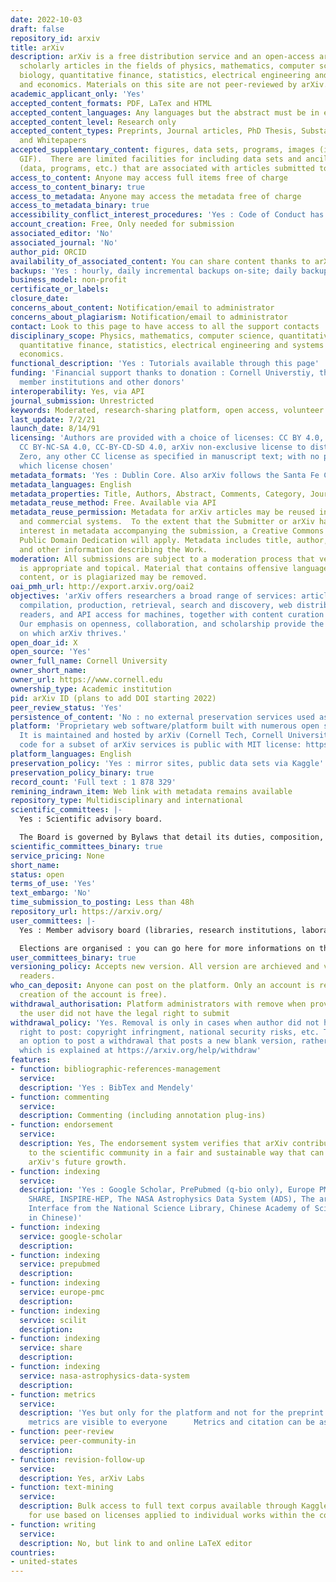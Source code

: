```yaml
---
date: 2022-10-03
draft: false
repository_id: arxiv
title: arXiv
description: arXiv is a free distribution service and an open-access archive for 1,871,031
  scholarly articles in the fields of physics, mathematics, computer science, quantitative
  biology, quantitative finance, statistics, electrical engineering and systems science,
  and economics. Materials on this site are not peer-reviewed by arXiv.
academic_applicant_only: 'Yes'
accepted_content_formats: PDF, LaTex and HTML
accepted_content_languages: Any languages but the abstract must be in english
accepted_content_level: Research only
accepted_content_types: Preprints, Journal articles, PhD Thesis, Substantive Proceedings
  and Whitepapers
accepted_supplementary_content: figures, data sets, programs, images (in JPEG, PNG,
  GIF).  There are limited facilities for including data sets and ancillary files
  (data, programs, etc.) that are associated with articles submitted to arXiv.
access_to_content: Anyone may access full items free of charge
access_to_content_binary: true
access_to_metadata: Anyone may access the metadata free of charge
access_to_metadata_binary: true
accessibility_conflict_interest_procedures: 'Yes : Code of Conduct has to be followed'
account_creation: Free, Only needed for submission
associated_editor: 'No'
associated_journal: 'No'
author_pid: ORCID
availability_of_associated_content: You can share content thanks to arXivLabs
backups: 'Yes : hourly, daily incremental backups on-site; daily backups on- and off-site'
business_model: non-profit
certificate_or_labels:
closure_date:
concerns_about_content: Notification/email to administrator
concerns_about_plagiarism: Notification/email to administrator
contact: Look to this page to have access to all the support contacts
disciplinary_scope: Physics, mathematics, computer science, quantitative biology,
  quantitative finance, statistics, electrical engineering and systems science, and
  economics.
functional_description: 'Yes : Tutorials available through this page'
funding: 'Financial support thanks to donation : Cornell Universtiy, the Simons Foundation,
  member institutions and other donors'
interoperability: Yes, via API
journal_submission: Unrestricted
keywords: Moderated, research-sharing platform, open access, volunteer driven platform
last_update: 7/2/21
launch_date: 8/14/91
licensing: 'Authors are provided with a choice of licenses: CC BY 4.0, CC BY-SA 4.0,
  CC BY-NC-SA 4.0, CC-BY-CD-SD 4.0, arXiv non-exclusive license to distribute, CC
  Zero, any other CC license as specified in manuscript text; with no preference for
  which license chosen'
metadata_formats: 'Yes : Dublin Core. Also arXiv follows the Santa Fe Convention'
metadata_languages: English
metadata_properties: Title, Authors, Abstract, Comments, Category, Journal-ref, DOI
metadata_reuse_method: Free. Available via API
metadata_reuse_permission: Metadata for arXiv articles may be reused in non-commercial
  and commercial systems.  To the extent that the Submitter or arXiv has a copyright
  interest in metadata accompanying the submission, a Creative Commons CC0 1.0 Universal
  Public Domain Dedication will apply. Metadata includes title, author, abstract,
  and other information describing the Work.
moderation: All submissions are subject to a moderation process that verifies material
  is appropriate and topical. Material that contains offensive language, non-scientific
  content, or is plagiarized may be removed.
oai_pmh_url: http://export.arxiv.org/oai2
objectives: 'arXiv offers researchers a broad range of services: article submission,
  compilation, production, retrieval, search and discovery, web distribution for human
  readers, and API access for machines, together with content curation and preservation.
  Our emphasis on openness, collaboration, and scholarship provide the strong foundation
  on which arXiv thrives.'
open_doar_id: X
open_source: 'Yes'
owner_full_name: Cornell University
owner_short_name:
owner_url: https://www.cornell.edu
ownership_type: Academic institution
pid: arXiv ID (plans to add DOI starting 2022)
peer_review_status: 'Yes'
persistence_of_content: 'No : no external preservation services used as yet'
platform: 'Proprietary web software/platform built with numerous open source libraries.
  It is maintained and hosted by arXiv (Cornell Tech, Cornell University). Source
  code for a subset of arXiv services is public with MIT license: https://github.com/arXiv'
platform_languages: English
preservation_policy: 'Yes : mirror sites, public data sets via Kaggle'
preservation_policy_binary: true
record_count: 'Full text : 1 878 329'
remining_indrawn_item: Web link with metadata remains available
repository_type: Multidisciplinary and international
scientific_committees: |-
  Yes : Scientific advisory board.

  The Board is governed by Bylaws that detail its duties, composition, and operation as well as the election of its members.
scientific_committees_binary: true
service_pricing: None
short_name:
status: open
terms_of_use: 'Yes'
text_embargo: 'No'
time_submission_to_posting: Less than 48h
repository_url: https://arxiv.org/
user_committees: |-
  Yes : Member advisory board (libraries, research institutions, laboratories or foundations).

  Elections are organised : you can go here for more informations on the process https://arxiv.org/about/mab_bylaws
user_committees_binary: true
versioning_policy: Accepts new version. All version are archieved and visible for
  readers.
who_can_deposit: Anyone can post on the platform. Only an account is required ( The
  creation of the account is free).
withdrawal_authorisation: Platform administrators with remove when provided evidence
  the user did not have the legal right to submit
withdrawal_policy: 'Yes. Removal is only in cases when author did not have the legal
  right to post: copyright infringment, national security risks, etc. There is also
  an option to post a withdrawal that posts a new blank version, rather than removes
  which is explained at https://arxiv.org/help/withdraw'
features:
- function: bibliographic-references-management
  service:
  description: 'Yes : BibTex and Mendely'
- function: commenting
  service:
  description: Commenting (including annotation plug-ins)
- function: endorsement
  service:
  description: Yes, The endorsement system verifies that arXiv contributors belong
    to the scientific community in a fair and sustainable way that can scale with
    arXiv's future growth.
- function: indexing
  service:
  description: 'Yes : Google Scholar, PrePubmed (q-bio only), Europe PMC, SciLit,
    SHARE, INSPIRE-HEP, The NASA Astrophysics Data System (ADS), The arXiv Search
    Interface from the National Science Library, Chinese Academy of Sciences (also
    in Chinese)'
- function: indexing
  service: google-scholar
  description:
- function: indexing
  service: prepubmed
  description:
- function: indexing
  service: europe-pmc
  description:
- function: indexing
  service: scilit
  description:
- function: indexing
  service: share
  description:
- function: indexing
  service: nasa-astrophysics-data-system
  description:
- function: metrics
  service:
  description: 'Yes but only for the platform and not for the preprint only. Those
    metrics are visible to everyone      Metrics and citation can be associated with ADS, INSPIRE, Semantic Scholar'
- function: peer-review
  service: peer-community-in
  description:
- function: revision-follow-up
  service:
  description: Yes, arXiv Labs
- function: text-mining
  service:
  description: Bulk access to full text corpus available through Kaggle and S3. Conditions
    for use based on licenses applied to individual works within the corpus. https://arxiv.org/help/bulk_data
- function: writing
  service:
  description: No, but link to and online LaTeX editor
countries:
- united-states
---
```



